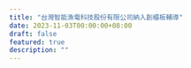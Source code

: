 ```yaml
---
title: "台灣智能漁電科技股份有限公司納入創櫃板輔導"
date: 2023-11-03T00:00:00+08:00
draft: false
featured: true
description: ""
---
```


<script>
//window.location = ""
</script>

<!--[台灣智能漁電科技股份有限公司納入創櫃板輔導]()-->

